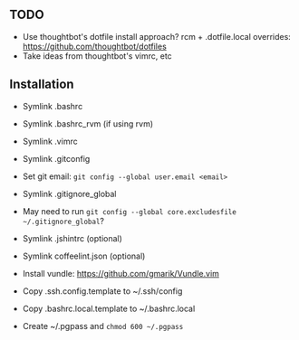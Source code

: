## TODO

* Use thoughtbot's dotfile install approach? rcm + .dotfile.local overrides: https://github.com/thoughtbot/dotfiles
* Take ideas from thoughtbot's vimrc, etc

## Installation

* Symlink .bashrc
* Symlink .bashrc\_rvm (if using rvm)
* Symlink .vimrc
* Symlink .gitconfig

* Set git email: `git config --global user.email <email>`

* Symlink .gitignore\_global
* May need to run `git config --global core.excludesfile ~/.gitignore_global`?

* Symlink .jshintrc (optional)
* Symlink coffeelint.json (optional)

* Install vundle: https://github.com/gmarik/Vundle.vim

* Copy .ssh.config.template to ~/.ssh/config
* Copy .bashrc.local.template to ~/.bashrc.local
* Create ~/.pgpass and `chmod 600 ~/.pgpass`

